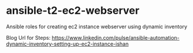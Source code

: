 # ansible-t2-ec2-webserver
Ansible roles for creating ec2 instance webserver using dynamic inventory

Blog Url for Steps:
https://www.linkedin.com/pulse/ansible-automation-dynamic-inventory-setting-up-ec2-instance-ishan
